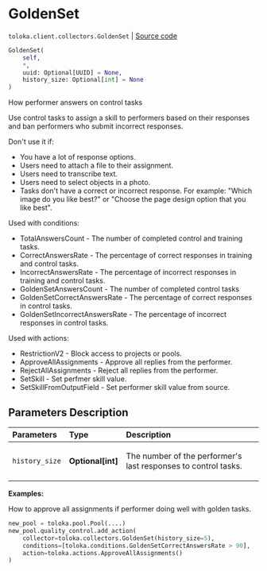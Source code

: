 # GoldenSet
`toloka.client.collectors.GoldenSet` | [Source code](https://github.com/Toloka/toloka-kit/blob/v0.1.25/src/client/collectors.py#L286)

```python
GoldenSet(
    self,
    *,
    uuid: Optional[UUID] = None,
    history_size: Optional[int] = None
)
```

How performer answers on control tasks


Use control tasks to assign a skill to performers based on their responses and ban performers who submit incorrect responses.

Don't use it if:
- You have a lot of response options.
- Users need to attach a file to their assignment.
- Users need to transcribe text.
- Users need to select objects in a photo.
- Tasks don't have a correct or incorrect response. For example: "Which image do you like best?" or
"Choose the page design option that you like best".

Used with conditions:
* TotalAnswersCount - The number of completed control and training tasks.
* CorrectAnswersRate - The percentage of correct responses in training and control tasks.
* IncorrectAnswersRate - The percentage of incorrect responses in training and control tasks.
* GoldenSetAnswersCount - The number of completed control tasks
* GoldenSetCorrectAnswersRate - The percentage of correct responses in control tasks.
* GoldenSetIncorrectAnswersRate - The percentage of incorrect responses in control tasks.

Used with actions:
* RestrictionV2 - Block access to projects or pools.
* ApproveAllAssignments - Approve all replies from the performer.
* RejectAllAssignments - Reject all replies from the performer.
* SetSkill - Set perfmer skill value.
* SetSkillFromOutputField - Set performer skill value from source.

## Parameters Description

| Parameters | Type | Description |
| :----------| :----| :-----------|
`history_size`|**Optional\[int\]**|<p>The number of the performer&#x27;s last responses to control tasks.</p>

**Examples:**

How to approve all assignments if performer doing well with golden tasks.

```python
new_pool = toloka.pool.Pool(....)
new_pool.quality_control.add_action(
    collector=toloka.collectors.GoldenSet(history_size=5),
    conditions=[toloka.conditions.GoldenSetCorrectAnswersRate > 90],
    action=toloka.actions.ApproveAllAssignments()
)
```
